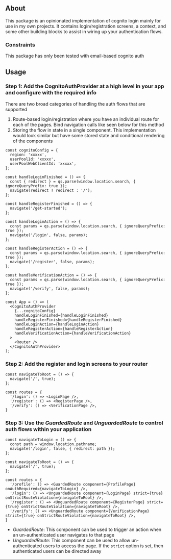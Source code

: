## About

This package is an opinionated implementation of cognito login mainly for use in my own projects. It contains login/registration screens, a context, and some other building blocks to assist in wiring up your authentication flows.

### Constraints

This package has only been tested with email-based cognito auth

## Usage

### Step 1: Add the CognitoAuthProvider at a high level in your app and configure with the required info
There are two broad categories of handling the auth flows that are supported

1. Route-based login/registration where you have an individual route for each of the pages. Bind navigation calls like seen below for this method
2. Storing the flow in state in a single component. This implementation would look similar but have some stored state and conditional rendering of the components

```
const cognitoConfig = {
  region: 'xxxxx',
  userPoolId: 'xxxxx',
  userPoolWebClientId: 'xxxxx',
};

const handleLoginFinished = () => {
  const { redirect } = qs.parse(window.location.search, { ignoreQueryPrefix: true });
  navigate(redirect ? redirect : '/');
};

const handleRegisterFinished = () => {
  navigate('/get-started');
};

const handleLoginAction = () => {
  const params = qs.parse(window.location.search, { ignoreQueryPrefix: true });
  navigate('/login', false, params);
};

const handleRegisterAction = () => {
  const params = qs.parse(window.location.search, { ignoreQueryPrefix: true });
  navigate('/register', false, params);
};

const handleVerificationAction = () => {
  const params = qs.parse(window.location.search, { ignoreQueryPrefix: true });
  navigate('/verify', false, params);
};

const App = () => (
  <CognitoAuthProvider
    {...cognitoConfig}
    handleLoginFinished={handleLoginFinished}
    handleRegisterFinished={handleRegisterFinished}
    handleLoginAction={handleLoginAction}
    handleRegisterAction={handleRegisterAction}
    handleVerificationAction={handleVerificationAction}
  >
    <Router />
  </CognitoAuthProvider>
);

```

### Step 2: Add the register and login screens to your router
```
const navigateToRoot = () => {
  navigate('/', true);
};

const routes = {
  '/login': () => <LoginPage />,
  '/register': () => <RegisterPage />,
  '/verify': () => <VerificationPage />,
}
```

### Step 3: Use the _GuardedRoute_ and _UnguardedRoute_ to control auth flows within your application
```
const navigateToLogin = () => {
  const path = window.location.pathname;
  navigate('/login', false, { redirect: path });
};

const navigateToRoot = () => {
  navigate('/', true);
};

const routes = {
  '/profile': () => <GuardedRoute component={ProfilePage} onAuthRequired={navigateToLogin} />,
  '/login': () => <UnguardedRoute component={LoginPage} strict={true} onStrictRouteViolation={navigateToRoot} />,
  '/register': () => <UnguardedRoute component={RegisterPage} strict={true} onStrictRouteViolation={navigateToRoot} />,
  '/verify': () => <UnguardedRoute component={VerificationPage} strict={true} onStrictRouteViolation={navigateToRoot} />,
}
```

* _GuardedRoute_: This component can be used to trigger an action when an un-authenticated user navigates to that page
* _UnguardedRoute_: This component can be used to allow un-authenticated users to access the page. If the `strict` option is set, then authenticated users can be directed away